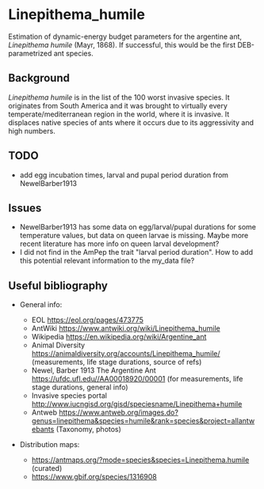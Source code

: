 # Linepithema_humile

Estimation of dynamic-energy budget parameters for the argentine ant, *Linepithema humile* (Mayr, 1868). If successful, this would be the first DEB-parametrized ant species. 

## Background

*Linepithema humile* is in the list of the 100 worst invasive species. It originates from South America and it was brought to virtually every temperate/mediterranean region in the world, where it is invasive. It displaces native species of ants where it occurs due to its aggressivity and high numbers.

## TODO

- add egg incubation times, larval and pupal period duration from NewelBarber1913

## Issues

- NewelBarber1913 has some data on egg/larval/pupal durations for some temperature values, but data on queen larvae is missing. Maybe more recent literature has more info on queen larval development?
- I did not find in the AmPep the trait "larval period duration". How to add this potential relevant information to the my_data file?


## Useful bibliography

- General info:
  - EOL https://eol.org/pages/473775
  - AntWiki https://www.antwiki.org/wiki/Linepithema_humile
  - Wikipedia https://en.wikipedia.org/wiki/Argentine_ant
  - Animal Diversity https://animaldiversity.org/accounts/Linepithema_humile/ (measurements, life stage durations, source of refs)
  - Newel, Barber 1913 The Argentine Ant https://ufdc.ufl.edu//AA00018920/00001 (for measurements, life stage durations, general info)
  - Invasive species portal http://www.iucngisd.org/gisd/speciesname/Linepithema+humile
  - Antweb https://www.antweb.org/images.do?genus=linepithema&species=humile&rank=species&project=allantwebants (Taxonomy, photos)

- Distribution maps:
  - https://antmaps.org/?mode=species&species=Linepithema.humile (curated)
  - https://www.gbif.org/species/1316908





